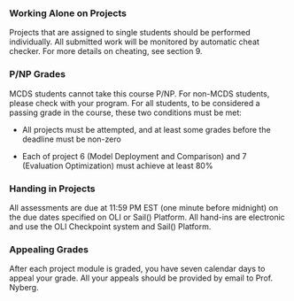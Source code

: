 ### Working Alone on Projects

Projects that are assigned to single students should be performed individually. All submitted work will be monitored by automatic cheat checker. For more details on cheating, see section 9.

### P/NP Grades
MCDS students cannot take this course P/NP. For non-MCDS students, please check with your program. For all students, to be considered a passing grade in the course, these two conditions must be met:

- All projects must be attempted, and at least some grades before the deadline must be non-zero

- Each of project 6 (Model Deployment and Comparison) and 7 (Evaluation Optimization) must achieve at least 80%

### Handing in Projects
All assessments are due at 11:59 PM EST (one minute before midnight) on the due dates specified on OLI or Sail() Platform. All hand-ins are electronic and use the OLI Checkpoint system and Sail() Platform. 

### Appealing Grades
After each project module is graded, you have seven calendar days to appeal your grade. All your appeals should be provided by email to Prof. Nyberg.